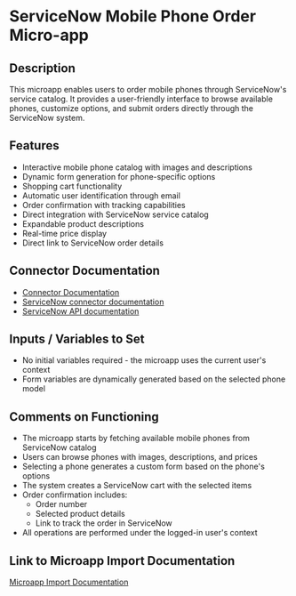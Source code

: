 # ServiceNow Mobile Phone Order Micro-app

## Description
This microapp enables users to order mobile phones through ServiceNow's service catalog. It provides a user-friendly interface to browse available phones, customize options, and submit orders directly through the ServiceNow system.

## Features
- Interactive mobile phone catalog with images and descriptions
- Dynamic form generation for phone-specific options
- Shopping cart functionality
- Automatic user identification through email
- Order confirmation with tracking capabilities
- Direct integration with ServiceNow service catalog
- Expandable product descriptions
- Real-time price display
- Direct link to ServiceNow order details

## Connector Documentation
- [Connector Documentation](https://docs.lumapps.com/docs/admin-l4430581765424978extensions)
- [ServiceNow connector documentation](https://docs.lumapps.com/docs/ls/content/4743652518001693/docs/admin-administration-landing/admin-l6088963918247602/admin-l9650191038731043extensions/admin-l43084339674928007extensions/admin-l709725510492807extensions)
- [ServiceNow API documentation](https://www.servicenow.com/docs/bundle/yokohama-api-reference/page/build/applications/concept/api-rest.html)

## Inputs / Variables to Set
- No initial variables required - the microapp uses the current user's context
- Form variables are dynamically generated based on the selected phone model

## Comments on Functioning
- The microapp starts by fetching available mobile phones from ServiceNow catalog
- Users can browse phones with images, descriptions, and prices
- Selecting a phone generates a custom form based on the phone's options
- The system creates a ServiceNow cart with the selected items
- Order confirmation includes:
  - Order number
  - Selected product details
  - Link to track the order in ServiceNow
- All operations are performed under the logged-in user's context

## Link to Microapp Import Documentation
[Microapp Import Documentation](#)